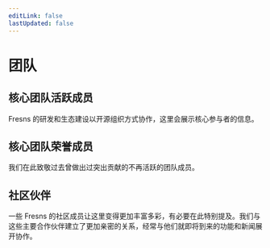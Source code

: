 ```yaml
---
editLink: false
lastUpdated: false
---
```


<script setup>
import { VPTeamMembers } from 'vitepress/theme'

const members = [
    {
        avatar: 'https://files.fresns.org/wiki/avatars/jevan-tang.jpg',
        name: '唐杰',
        title: 'Creator',
        links: [
            {
                icon: {
                    svg: '<svg xmlns="http://www.w3.org/2000/svg" viewBox="0 0 512 512"><path d="M172.2 226.8c-14.6-2.9-28.2 8.9-28.2 23.8V301c0 10.2 7.1 18.4 16.7 22c18.2 6.8 31.3 24.4 31.3 45c0 26.5-21.5 48-48 48s-48-21.5-48-48V120c0-13.3-10.7-24-24-24H24c-13.3 0-24 10.7-24 24v248c0 89.5 82.1 160.2 175 140.7c54.4-11.4 98.3-55.4 109.7-109.7c17.4-82.9-37-157.2-112.5-172.2zM209 0c-9.2-.5-17 6.8-17 16v31.6c0 8.5 6.6 15.5 15 15.9c129.4 7 233.4 112 240.9 241.5c.5 8.4 7.5 15 15.9 15h32.1c9.2 0 16.5-7.8 16-17C503.4 139.8 372.2 8.6 209 0zm.3 96c-9.3-.7-17.3 6.7-17.3 16.1v32.1c0 8.4 6.5 15.3 14.8 15.9c76.8 6.3 138 68.2 144.9 145.2c.8 8.3 7.6 14.7 15.9 14.7h32.2c9.3 0 16.8-8 16.1-17.3c-8.4-110.1-96.5-198.2-206.6-206.7z"/></svg>'
                },
                link: 'https://tangjie.me'
            },
            { icon: 'github', link: 'https://github.com/jevantang' },
            { icon: 'twitter', link: 'https://twitter.com/JevanTang' },
            { icon: 'youtube', link: 'https://www.youtube.com/@pmtangjie' },
        ]
    },
    {
        avatar: 'https://files.fresns.org/wiki/avatars/mouyong.jpg',
        name: '牟勇',
        title: 'Developer',
        links: [
            { icon: 'github', link: 'https://github.com/mouyong' },
        ]
    },
    {
        avatar: 'https://files.fresns.org/wiki/avatars/tracy-yuan.jpg',
        name: 'Tracy Yuan',
        title: 'Tester',
        links: [
            { icon: 'linkedin', link: 'https://www.linkedin.com/in/tracy-yuanquan' },
        ]
    },
]

const oldMembers = [
]
</script>

# 团队

## 核心团队活跃成员

Fresns 的研发和生态建设以开源组织方式协作，这里会展示核心参与者的信息。

<VPTeamMembers size="small" :members="members" />

## 核心团队荣誉成员

我们在此致敬过去曾做出过突出贡献的不再活跃的团队成员。

<VPTeamMembers size="small" :members="oldMembers" />

## 社区伙伴

一些 Fresns 的社区成员让这里变得更加丰富多彩，有必要在此特别提及。我们与这些主要合作伙伴建立了更加亲密的关系，经常与他们就即将到来的功能和新闻展开协作。
